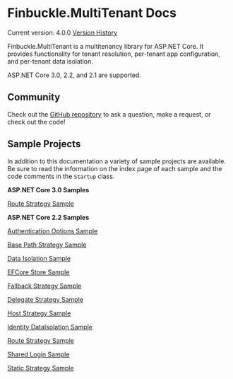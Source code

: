 # Finbuckle.MultiTenant Docs
Current version: 4.0.0
[Version History](https://github.com/Finbuckle/Finbuckle.MultiTenant/blob/master/CHANGELOG.md)

Finbuckle.MultiTenant is a multitenancy library for ASP.NET Core. It provides functionality for tenant resolution, per-tenant app configuration, and per-tenant data isolation.

ASP.NET Core 3.0, 2.2, and 2.1 are supported.

## Community
Check out the [GitHub repository](https://github.com/Finbuckle/Finbuckle.MultiTenant) to ask a question, make a request, or check out the code!

## Sample Projects
In addition to this documentation a variety of sample projects are available. Be sure to read the information on the index page of each
sample and the code comments in the `Startup` class.

**ASP.NET Core 3.0 Samples**

[Route Strategy Sample](https://github.com/Finbuckle/Finbuckle.MultiTenant/tree/master/samples/ASP.NET%20Core%203/RouteStrategySample)  

**ASP.NET Core 2.2 Samples**

[Authentication Options Sample](https://github.com/Finbuckle/Finbuckle.MultiTenant/tree/master/samples/ASP.NET%20Core%202/AuthenticationOptionsSample)

[Base Path Strategy Sample](https://github.com/Finbuckle/Finbuckle.MultiTenant/tree/master/samples/ASP.NET%20Core%202/BasePathStrategySample)

[Data Isolation Sample](https://github.com/Finbuckle/Finbuckle.MultiTenant/tree/master/samples/ASP.NET%20Core%202/DataIsolationSample) 

[EFCore Store Sample](https://github.com/Finbuckle/Finbuckle.MultiTenant/tree/master/samples/ASP.NET%20Core%202/EFCoreStoreSample)

[Fallback Strategy Sample](https://github.com/Finbuckle/Finbuckle.MultiTenant/tree/master/samples/ASP.NET%20Core%202/FallbackStrategySample)

[Delegate Strategy Sample](https://github.com/Finbuckle/Finbuckle.MultiTenant/tree/master/samples/ASP.NET%20Core%202/DelegateStrategySample)

[Host Strategy Sample](https://github.com/Finbuckle/Finbuckle.MultiTenant/tree/master/samples/ASP.NET%20Core%202/HostStrategySample)

[Identity DataIsolation Sample](https://github.com/Finbuckle/Finbuckle.MultiTenant/tree/master/samples/ASP.NET%20Core%202/IdentityDataIsolationSample)

[Route Strategy Sample](https://github.com/Finbuckle/Finbuckle.MultiTenant/tree/master/samples/ASP.NET%20Core%202/RouteStrategySample)  

[Shared Login Sample](https://github.com/Finbuckle/Finbuckle.MultiTenant/tree/master/samples/ASP.NET%20Core%202/SharedLoginSample)  

[Static Strategy Sample](https://github.com/Finbuckle/Finbuckle.MultiTenant/tree/master/samples/ASP.NET%20Core%202/StaticStrategySample)
